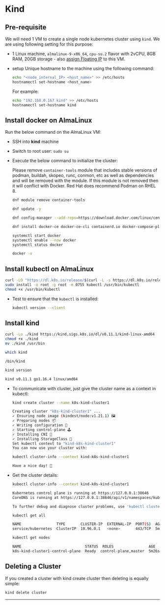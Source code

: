 # Kind

## Pre-requisite

We will need 1 VM to create a single node kubernetes cluster using `kind`.
We are using following setting for this purpose:

- 1 Linux machine, `almalinux-9-x86_64`, `cpu-su.2` flavor with 2vCPU, 8GB RAM,
20GB storage - also [assign Floating IP](../../openstack/create-and-connect-to-the-VM/assign-a-floating-IP.md)
 to this VM.

- setup Unique hostname to the machine using the following command:

    ```sh
    echo "<node_internal_IP> <host_name>" >> /etc/hosts
    hostnamectl set-hostname <host_name>
    ```

    For example:

    ```sh
    echo "192.168.0.167 kind" >> /etc/hosts
    hostnamectl set-hostname kind
    ```

## Install docker on AlmaLinux

Run the below command on the AlmaLinux VM:

- SSH into **kind** machine

- Switch to root user: `sudo su`

- Execute the below command to initialize the cluster:

    Please remove `container-tools` module that includes stable versions of podman,
    buildah, skopeo, runc, conmon, etc as well as dependencies and will be removed
    with the module. If this module is not removed then it will conflict with Docker.
    Red Hat does recommend Podman on RHEL 8.

    ```sh
    dnf module remove container-tools

    dnf update -y

    dnf config-manager --add-repo=https://download.docker.com/linux/centos/docker-ce.repo

    dnf install docker-ce docker-ce-cli containerd.io docker-compose-plugin

    systemctl start docker
    systemctl enable --now docker
    systemctl status docker

    docker -v
    ```

## Install kubectl on AlmaLinux

```sh
curl -LO "https://dl.k8s.io/release/$(curl -L -s https://dl.k8s.io/release/stable.txt)/bin/linux/amd64/kubectl"
sudo install -o root -g root -m 0755 kubectl /usr/bin/kubectl
chmod +x /usr/bin/kubectl
```

- Test to ensure that the `kubectl` is installed:

    ```sh
    kubectl version --client
    ```

## Install kind

```sh
curl -Lo ./kind https://kind.sigs.k8s.io/dl/v0.11.1/kind-linux-amd64
chmod +x ./kind
mv ./kind /usr/bin
```

```sh
which kind

/bin/kind
```

```sh
kind version

kind v0.11.1 go1.16.4 linux/amd64
```

- To communicate with cluster, just give the cluster name as a context in kubectl:

    ```sh
    kind create cluster --name k8s-kind-cluster1

    Creating cluster "k8s-kind-cluster1" ...
    ✓ Ensuring node image (kindest/node:v1.21.1) 🖼 
    ✓ Preparing nodes 📦  
    ✓ Writing configuration 📜 
    ✓ Starting control-plane 🕹️ 
    ✓ Installing CNI 🔌 
    ✓ Installing StorageClass 💾 
    Set kubectl context to "kind-k8s-kind-cluster1"
    You can now use your cluster with:

    kubectl cluster-info --context kind-k8s-kind-cluster1

    Have a nice day! 👋
    ```

- Get the cluster details:

    ```sh
    kubectl cluster-info --context kind-k8s-kind-cluster1

    Kubernetes control plane is running at https://127.0.0.1:38646
    CoreDNS is running at https://127.0.0.1:38646/api/v1/namespaces/kube-system/services/kube-dns:dns/proxy
    
    To further debug and diagnose cluster problems, use 'kubectl cluster-info dump'.
    ```

    ```sh
    kubectl get all

    NAME                TYPE       CLUSTER-IP  EXTERNAL-IP  PORT(S)  AGE
    service/kubernetes  ClusterIP  10.96.0.1   <none>       443/TCP  5m25s
    ```

    ```sh
    kubectl get nodes

    NAME                             STATUS  ROLES                AGE    VERSION
    k8s-kind-cluster1-control-plane  Ready  control-plane,master  5m26s  v1.21.1
    ```

## Deleting a Cluster

If you created a cluster with kind create cluster then deleting is equally simple:

```sh
kind delete cluster
```

---

